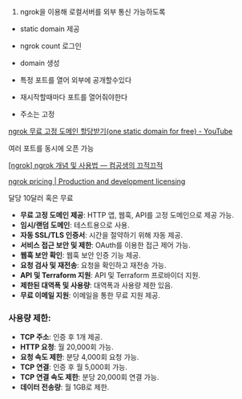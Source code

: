1. ngrok을 이용해 로컬서버를 외부 통신 가능하도록
- static domain 제공

- ngrok count 로그인

- domain 생성

- 특정 포트를 열어 외부에 공개할수있다

- 재시작할때마다 포트를 열어줘야한다

- 주소는 고정

[ngrok 무료 고정 도메인 할당받기(one static domain for free) - YouTube](https://www.youtube.com/watch?v=sMBy3Ywxu_k)

여러 포트를 동시에 오픈 가능

[[ngrok] ngrok 개념 및 사용법 — 컴공생의 끄적끄적](https://radiant515.tistory.com/655)





[ngrok pricing | Production and development licensing](https://ngrok.com/pricing)

달당 10달러 혹은 무료

- **무료 고정 도메인 제공**: HTTP 앱, 웹훅, API를 고정 도메인으로 제공 가능.
- **임시/랜덤 도메인**: 테스트용으로 사용.
- **자동 SSL/TLS 인증서**: 시간을 절약하기 위해 자동 제공.
- **서비스 접근 보안 및 제한**: OAuth를 이용한 접근 제어 가능.
- **웹훅 보안 확인**: 웹훅 보안 인증 기능 제공.
- **요청 검사 및 재전송**: 요청을 확인하고 재전송 가능.
- **API 및 Terraform 지원**: API 및 Terraform 프로바이더 지원.
- **제한된 대역폭 및 사용량**: 대역폭과 사용량 제한 있음.
- **무료 이메일 지원**: 이메일을 통한 무료 지원 제공.







### 사용량 제한:

- **TCP 주소**: 인증 후 1개 제공.
- **HTTP 요청**: 월 20,000회 가능.
- **요청 속도 제한**: 분당 4,000회 요청 가능.
- **TCP 연결**: 인증 후 월 5,000회 가능.
- **TCP 연결 속도 제한**: 분당 20,000회 연결 가능.
- **데이터 전송량**: 월 1GB로 제한.
